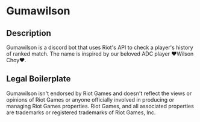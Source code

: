 # Gumawilson

## Description

Gumawilson is a discord bot that uses Riot's API to check a player's history of ranked match. The name is inspired by our beloved ADC player ❤️Wilson Choy❤️.

## Legal Boilerplate
Gumawilson isn't endorsed by Riot Games and doesn't reflect the views or opinions of Riot Games or anyone officially involved in producing or managing Riot Games properties. Riot Games, and all associated properties are trademarks or registered trademarks of Riot Games, Inc.
